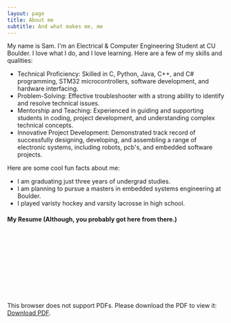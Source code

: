 ```yaml
---
layout: page
title: About me
subtitle: And what makes me, me
---
```


My name is Sam. I'm an Electrical & Computer Engineering Student at CU Boulder. I love what I do, and I love learning. Here are a few of my skills and qualities:
- Technical Proficiency: Skilled in C, Python, Java, C++, and C# programming, STM32 microcontrollers, software development, and hardware interfacing.
- Problem-Solving: Effective troubleshooter with a strong ability to identify and resolve technical issues.
- Mentorship and Teaching: Experienced in guiding and supporting students in coding, project development, and understanding complex technical concepts.
- Innovative Project Development: Demonstrated track record of successfully designing, developing, and assembling a range of electronic systems, including robots, pcb's, and embedded software projects.

Here are some cool fun facts about me:
- I am graduating just three years of undergrad studies.
- I am planning to pursue a masters in embedded systems engineering at Boulder.
- I played varisty hockey and varsity lacrosse in high school.

#### My Resume (Although, you probably got here from there.)

<object data="/assets/pdf/Samuel_Walker_Resume_Rev3.pdf" type="application/pdf" width="800px" height="1000px">
    <embed src="/assets/pdf/Samuel_Walker_Resume_Rev3.pdf">
        <p>This browser does not support PDFs. Please download the PDF to view it: <a href="/assets/pdf/Samuel_Walker_Resume_Rev3.pdf">Download PDF</a>.</p>
    </embed>
</object>
